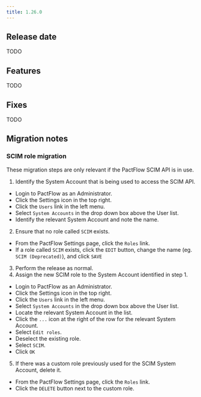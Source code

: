 ```yaml
---
title: 1.26.0
---
```


## Release date

TODO

## Features

TODO

## Fixes

TODO

## Migration notes

### SCIM role migration

These migration steps are only relevant if the PactFlow SCIM API is in use.

1. Identify the System Account that is being used to access the SCIM API.
  * Login to PactFlow as an Administrator.
  * Click the Settings icon in the top right.
  * Click the `Users` link in the left menu.
  * Select `System Accounts` in the drop down box above the User list.
  * Identify the relevant System Account and note the name.
2. Ensure that no role called `SCIM` exists.
  * From the PactFlow Settings page, click the `Roles` link.
  * If a role called `SCIM` exists, click the `EDIT` button, change the name (eg. `SCIM (Deprecated)`), and click `SAVE`
3. Perform the release as normal.
4. Assign the new SCIM role to the System Account identified in step 1.
  * Login to PactFlow as an Administrator.
  * Click the Settings icon in the top right.
  * Click the `Users` link in the left menu.
  * Select `System Accounts` in the drop down box above the User list.
  * Locate the relevant System Account in the list.
  * Click the `...` icon at the right of the row for the relevant System Account.
  * Select `Edit roles`.
  * Deselect the existing role.
  * Select `SCIM`.
  * Click `OK`
5. If there was a custom role previously used for the SCIM System Account, delete it.
  * From the PactFlow Settings page, click the `Roles` link.
  * Click the `DELETE` button next to the custom role.
